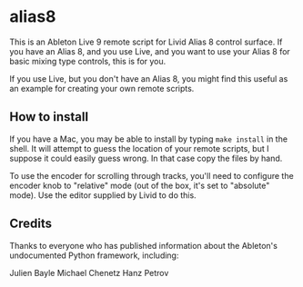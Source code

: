 # alias8

This is an Ableton Live 9 remote script for Livid Alias 8 control surface. If you have an Alias 8, and you use Live, and you want to use your Alias 8 for basic mixing type controls, this is for you.

If you use Live, but you don't have an Alias 8, you might find this useful as an example for creating your own remote scripts.

## How to install

If you have a Mac, you may be able to install by typing `make install` in the shell. It will attempt to guess the location of your remote scripts, but I suppose it could easily guess wrong. In that case copy the files by hand.

To use the encoder for scrolling through tracks, you'll need to configure the encoder knob to "relative" mode (out of the box, it's set to "absolute" mode). Use the editor supplied by Livid to do this.

## Credits

Thanks to everyone who has published information about the Ableton's undocumented Python framework, including:

Julien Bayle
Michael Chenetz
Hanz Petrov
